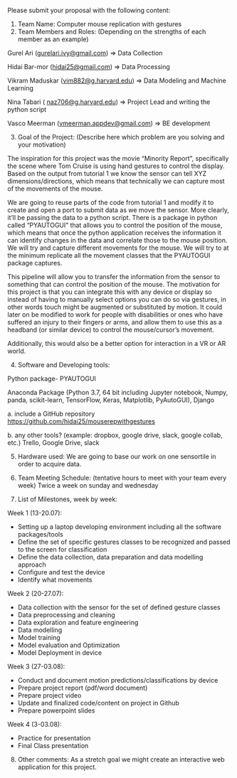 Please submit your proposal with the following content:
1. Team Name:
Computer mouse replication with gestures
2. Team Members and Roles: (Depending on the strengths of each member as an example)

Gurel Ari (gurelari.ivy@gmail.com) => Data Collection

Hidai Bar-mor (hidai25@gmail.com) => Data Processing

Vikram Maduskar (vim882@g.harvard.edu) => Data Modeling and Machine Learning

Nina Tabari ( naz706@g.harvard.edu) => Project Lead and writing the python script

Vasco Meerman (vmeerman.appdev@gmail.com) => BE development  

3. Goal of the Project: (Describe here which problem are you solving and your motivation)

The inspiration for this project was the movie “Minority Report”, specifically the scene where Tom Cruise is using hand gestures to control the display.
Based on the output from tutorial 1 we know the sensor can tell XYZ dimensions/directions, which means that technically we can capture most of the movements of the mouse.

We are going to reuse parts of the code from tutorial 1 and modify it to create and open a port to submit data as we move the sensor. More clearly, it’ll be passing the data to a python script. There is a package in python called “PYAUTOGUI” that allows you to control the position of the mouse, which means that once the python application receives the information it can identify changes in the data and correlate those to the mouse position. We will try and capture different movements for the mouse. We will try to at the minimum replicate all the movement classes that the PYAUTOGUI package captures.

This pipeline will allow you to transfer the information from the sensor to something that can control the position of the mouse. The motivation for this project is that you can integrate this with any device or display so instead of having to manually select options you can do so via gestures, in other words touch might be augmented or substituted by motion. It could later on be modified to work for people with disabilities or ones who have suffered an injury to their fingers or arms, and allow them to use this as a headband (or similar device) to control the mouse/cursor’s movement.

Additionally, this would also be a better option for interaction in a VR or AR world.


4. Software and Developing tools:

Python package- PYAUTOGUI

Anaconda Package (Python 3.7, 64 bit including Jupyter notebook, Numpy, panda, scikit-learn, TensorFlow, Keras, Matplotlib, PyAutoGUI), Django

a. include a GitHub repository
https://github.com/hidai25/mouserepwithgestures

b. any other tools? (example: dropbox, google drive, slack, google collab, etc.)
Trello, Google Drive, slack

5. Hardware used:
We are going to base our work on one sensortile in order to acquire data.

6. Team Meeting Schedule: (tentative hours to meet with your team every week)
Twice a week on sunday and wednesday

7. List of Milestones, week by week:

Week 1 (13-20.07):  

* Setting up a laptop developing environment including all the software packages/tools
* Define the set of specific gestures classes to be recognized and passed to the screen for classification
* Define the data collection, data preparation and data modelling approach
* Configure and test the device
* Identify what movements

Week 2 (20-27.07):

* Data collection with the sensor for the set of defined gesture classes
* Data preprocessing and cleaning
* Data exploration and feature engineering
* Data modelling
* Model training
* Model evaluation and Optimization
* Model Deployment in device  

Week 3 (27-03.08):

* Conduct and document motion predictions/classifications by device
* Prepare project report (pdf/word document)
* Prepare project video
* Update and finalized code/content on project in Github
* Prepare powerpoint slides

Week 4 (3-03.08):
 
* Practice for presentation
* Final Class presentation

8. Other comments:
As a stretch goal we might create an interactive web application for this project.
